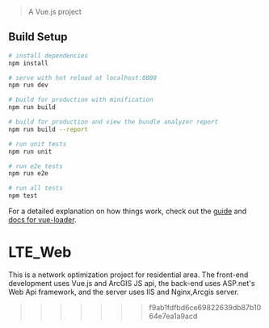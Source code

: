 
> A Vue.js project

## Build Setup

``` bash
# install dependencies
npm install

# serve with hot reload at localhost:8080
npm run dev

# build for production with minification
npm run build

# build for production and view the bundle analyzer report
npm run build --report

# run unit tests
npm run unit

# run e2e tests
npm run e2e

# run all tests
npm test
```

For a detailed explanation on how things work, check out the [guide](http://vuejs-templates.github.io/webpack/) and [docs for vue-loader](http://vuejs.github.io/vue-loader).
# LTE_Web
This is a network optimization project for residential area. The front-end development uses Vue.js and ArcGIS JS api, the back-end uses ASP.net's Web Api framework, and the server uses IIS and Nginx,Arcgis server.
>>>>>>> f9ab1fdfbd6ce69822639db87b1064e7ea1a9acd
